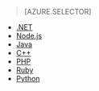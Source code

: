 > [AZURE.SELECTOR]
- [.NET](/documentation/articles/storage-dotnet-how-to-use-tables)
- [Node.js](/documentation/articles/storage-nodejs-how-to-use-table-storage)
- [Java](/documentation/articles/storage-java-how-to-use-table-storage)
- [C++](/documentation/articles/storage-c-plus-plus-how-to-use-tables)
- [PHP](/documentation/articles/storage-php-how-to-use-table-storage)
- [Ruby](/documentation/articles/storage-ruby-how-to-use-table-storage)
- [Python](/documentation/articles/storage-python-how-to-use-table-storage)

<!---HONumber=70-->